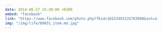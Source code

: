 ```yaml
---
date: 2014-06-27 15:20:09 +0200
embed: "facebook"
link: "https://www.facebook.com/photo.php?fbid=10152463225763898&set=a.10151223749828898.483689.816018897&type=3&theater"
img: "/img/life/00031_item.md.jpg"
---
```

